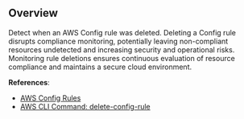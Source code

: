 ## Overview

Detect when an AWS Config rule was deleted. Deleting a Config rule disrupts compliance monitoring, potentially leaving non-compliant resources undetected and increasing security and operational risks. Monitoring rule deletions ensures continuous evaluation of resource compliance and maintains a secure cloud environment.

**References**:
- [AWS Config Rules](https://docs.aws.amazon.com/config/latest/developerguide/evaluate-config.html)
- [AWS CLI Command: delete-config-rule](https://awscli.amazonaws.com/v2/documentation/api/latest/reference/configservice/delete-config-rule.html)